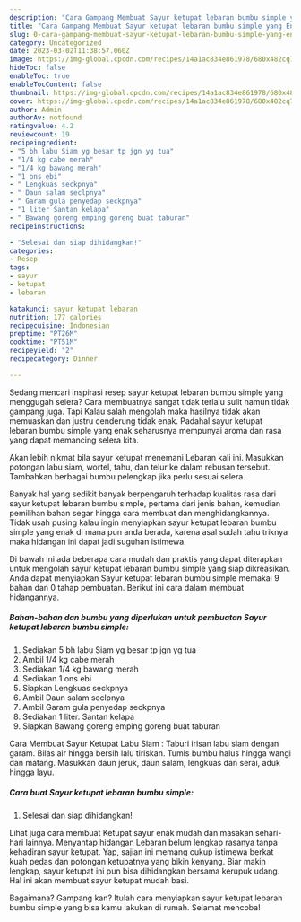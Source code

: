 ```yaml
---
description: "Cara Gampang Membuat Sayur ketupat lebaran bumbu simple yang Enak, Buat Buka Puasa}"
title: "Cara Gampang Membuat Sayur ketupat lebaran bumbu simple yang Enak, Buat Buka Puasa}"
slug: 0-cara-gampang-membuat-sayur-ketupat-lebaran-bumbu-simple-yang-enak-buat-buka-puasa
category: Uncategorized
date: 2023-03-02T11:38:57.060Z
image: https://img-global.cpcdn.com/recipes/14a1ac834e861978/680x482cq70/sayur-ketupat-lebaran-bumbu-simple-foto-resep-utama.jpg
hideToc: false
enableToc: true
enableTocContent: false
thumbnail: https://img-global.cpcdn.com/recipes/14a1ac834e861978/680x482cq70/sayur-ketupat-lebaran-bumbu-simple-foto-resep-utama.jpg
cover: https://img-global.cpcdn.com/recipes/14a1ac834e861978/680x482cq70/sayur-ketupat-lebaran-bumbu-simple-foto-resep-utama.jpg
author: Admin
authorAv: notfound
ratingvalue: 4.2
reviewcount: 19
recipeingredient:
- "5 bh labu Siam yg besar tp jgn yg tua"
- "1/4 kg cabe merah"
- "1/4 kg bawang merah"
- "1 ons ebi"
- " Lengkuas seckpnya"
- " Daun salam seclpnya"
- " Garam gula penyedap seckpnya"
- "1 liter Santan kelapa"
- " Bawang goreng emping goreng buat taburan"
recipeinstructions:

- "Selesai dan siap dihidangkan!"
categories:
- Resep
tags:
- sayur
- ketupat
- lebaran

katakunci: sayur ketupat lebaran 
nutrition: 177 calories
recipecuisine: Indonesian
preptime: "PT26M"
cooktime: "PT51M"
recipeyield: "2"
recipecategory: Dinner

---
```



Sedang mencari inspirasi resep sayur ketupat lebaran bumbu simple yang menggugah selera? Cara membuatnya sangat tidak terlalu sulit namun tidak gampang juga. Tapi Kalau salah mengolah maka hasilnya tidak akan memuaskan dan justru cenderung tidak enak. Padahal sayur ketupat lebaran bumbu simple yang enak seharusnya mempunyai aroma dan rasa yang dapat memancing selera kita.


Akan lebih nikmat bila sayur ketupat menemani Lebaran kali ini. Masukkan potongan labu siam, wortel, tahu, dan telur ke dalam rebusan tersebut. Tambahkan berbagai bumbu pelengkap jika perlu sesuai selera.

Banyak hal yang sedikit banyak berpengaruh terhadap kualitas rasa dari sayur ketupat lebaran bumbu simple, pertama dari jenis bahan, kemudian pemilihan bahan segar hingga cara membuat dan menghidangkannya. Tidak usah pusing kalau ingin menyiapkan sayur ketupat lebaran bumbu simple yang enak di mana pun anda berada, karena asal sudah tahu triknya maka hidangan ini dapat jadi suguhan istimewa.


Di bawah ini ada beberapa cara mudah dan praktis yang dapat diterapkan untuk mengolah sayur ketupat lebaran bumbu simple yang siap dikreasikan. Anda dapat menyiapkan Sayur ketupat lebaran bumbu simple memakai 9 bahan dan 0 tahap pembuatan. Berikut ini cara dalam membuat hidangannya.

<!--inarticleads1-->

##### Bahan-bahan dan bumbu yang diperlukan untuk pembuatan Sayur ketupat lebaran bumbu simple:

1. Sediakan 5 bh labu Siam yg besar tp jgn yg tua
1. Ambil 1/4 kg cabe merah
1. Sediakan 1/4 kg bawang merah
1. Sediakan 1 ons ebi
1. Siapkan  Lengkuas seckpnya
1. Ambil  Daun salam seclpnya
1. Ambil  Garam gula penyedap seckpnya
1. Sediakan 1 liter. Santan kelapa
1. Siapkan  Bawang goreng emping goreng buat taburan


Cara Membuat Sayur Ketupat Labu Siam : Taburi irisan labu siam dengan garam. Bilas air hingga bersih lalu tiriskan. Tumis bumbu halus hingga wangi dan matang. Masukkan daun jeruk, daun salam, lengkuas dan serai, aduk hingga layu. 

<!--inarticleads2-->

##### Cara buat Sayur ketupat lebaran bumbu simple:


1. Selesai dan siap dihidangkan!

Lihat juga cara membuat Ketupat sayur enak mudah dan masakan sehari-hari lainnya. Menyantap hidangan Lebaran belum lengkap rasanya tanpa kehadiran sayur ketupat. Yap, sajian ini memang cukup istimewa berkat kuah pedas dan potongan ketupatnya yang bikin kenyang. Biar makin lengkap, sayur ketupat ini pun bisa dihidangkan bersama kerupuk udang. Hal ini akan membuat sayur ketupat mudah basi. 

Bagaimana? Gampang kan? Itulah cara menyiapkan sayur ketupat lebaran bumbu simple yang bisa kamu lakukan di rumah. Selamat mencoba!

